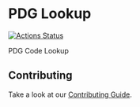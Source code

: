 # PDG Lookup

[![Actions Status](https://github.com/CrossR/pdg-lookup/workflows/CI/badge.svg)](https://github.com/CrossR/pdg-lookup/actions)

PDG Code Lookup

## Contributing

Take a look at our [Contributing Guide](CONTRIBUTING.md).
